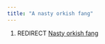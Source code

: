 ```yaml
---
title: "A nasty orkish fang"
---
```


1.  REDIRECT [Nasty orkish fang](Nasty_orkish_fang "wikilink")